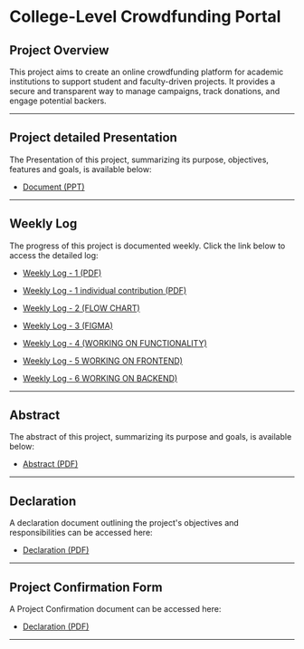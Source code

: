 # College-Level Crowdfunding Portal

## Project Overview

This project aims to create an online crowdfunding platform for academic institutions to support student and faculty-driven projects. It provides a secure and transparent way to manage campaigns, track donations, and engage potential backers.

---

## Project detailed Presentation

The Presentation of this project, summarizing its purpose, objectives, features and goals, is available below:

- [Document (PPT)](https://docs.google.com/presentation/d/1SbJcNVY5JBi-R5y5AcQ2_47_n8NCdLSrDjWWs_d2InQ/edit?usp=sharing)

---

## Weekly Log

The progress of this project is documented weekly. Click the link below to access the detailed log:

- [Weekly Log - 1 (PDF)](docs/week1-log.pdf)

- [Weekly Log - 1 individual contribution (PDF)](docs/week-1.pdf)

- [Weekly Log - 2 (FLOW CHART)](docs/week-2.pdf)

- [Weekly Log - 3 (FIGMA)](docs/week3-log.md)

- [Weekly Log - 4 (WORKING ON FUNCTIONALITY)](docs/week4-log.md)

- [Weekly Log - 5 WORKING ON FRONTEND)](docs/week5)

- [Weekly Log - 6 WORKING ON BACKEND)](docs/week6-log.md)

---

## Abstract

The abstract of this project, summarizing its purpose and goals, is available below:

- [Abstract (PDF)](https://docs.google.com/document/d/e/2PACX-1vQwan-XKZvt3Dy5pA3wfO8hcgpCz8Fr90D71qGB71n0qMxfyVDftOAl-2O9VmZU3iGXQZxCu4RprYAd/pub)

---

## Declaration

A declaration document outlining the project's objectives and responsibilities can be accessed here:

- [Declaration (PDF)](docs/211CS105-DF-21.01.2025.pdf)

---

## Project Confirmation Form

A Project Confirmation document can be accessed here:

- [Declaration (PDF)](docs/211CS105-CF-21.01.2025.pdf)

---
